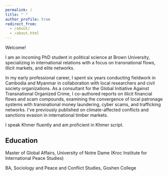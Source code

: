 ```yaml
---
permalink: /
title: " "
author_profile: true
redirect_from: 
  - /about/
  - /about.html
---
```


Welcome!

I am an incoming PhD student in political science at Brown University, specializing in international relations with a focus on transnational flows, illicit markets, and elite networks.

In my early professional career, I spent six years conducting fieldwork in Cambodia and Myanmar in collaboration with local researchers and civil society organizations. As a consultant for the Global Initiative Against Transnational Organized Crime, I co-authored reports on illicit financial flows and scam compounds, examining the convergence of local patronage systems with transnational money laundering, cyber scams, and trafficking networks. I've previously published on climate-affected conflicts and sanctions evasion in international timber markets.

I speak Khmer fluently and am proficient in Khmer script. 

Education
---
Master of Global Affairs, University of Notre Dame (Kroc Institute for International Peace Studies)

BA, Sociology and Peace and Conflict Studies, Goshen College
